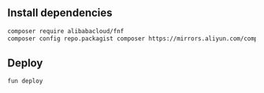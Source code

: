 ## Install dependencies
```bash
composer require alibabacloud/fnf
composer config repo.packagist composer https://mirrors.aliyun.com/composer/
```

## Deploy
```bash
fun deploy
```
